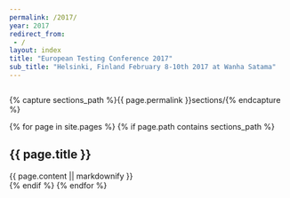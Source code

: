 ```yaml
---
permalink: /2017/
year: 2017
redirect_from:
 - /
layout: index
title: "European Testing Conference 2017"
sub_title: "Helsinki, Finland February 8-10th 2017 at Wanha Satama"
---
```


<img scr="http://europeantestingconference.eu/images/2017/Trainings.png">

{% capture sections_path %}{{ page.permalink }}sections/{% endcapture %}

{% for page in site.pages %}
{% if page.path contains sections_path %}
<section id="{{ page.about }}"  class="col-md-12 main-content text-center {% if page.class
                              %}{{ page.class }}{% endif %}"
>
    <h2>{{ page.title }}</h2>
  {{ page.content || markdownify }}
</section>
{% endif %}
{% endfor %}
